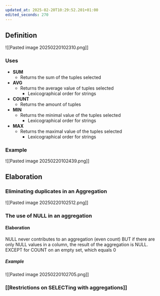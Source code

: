```yaml
---
updated_at: 2025-02-20T10:29:52.201+01:00
edited_seconds: 270
---
```

## Definition
![[Pasted image 20250220102310.png]]

### Uses
- **SUM**
	- Returns the sum of the tuples selected
- **AVG**
	- Returns the average value of tuples selected
		- Lexicographical order for strings
- **COUNT**
	- Returns the amount of tuples
- **MIN**
	- Returns the minimal value of the tuples selected
		- Lexicographical order for strings
- **MAX**
	- Returns the maximal value of the tuples selected
		- Lexicographical order for strings
### Example
![[Pasted image 20250220102439.png]]
## Elaboration
### Eliminating duplicates in an Aggregation
![[Pasted image 20250220102512.png]]

### The use of NULL in an aggregation
#### Elaboration
NULL never contributes to an aggregation (even count)
BUT if there are only NULL values in a column, the result of the aggregation is NULL.
<span class="red"> EXCEPT for COUNT on an empty set, which equals 0 </span>
##### Example
![[Pasted image 20250220102705.png]]


### [[Restrictions on SELECTing with aggregations]]
